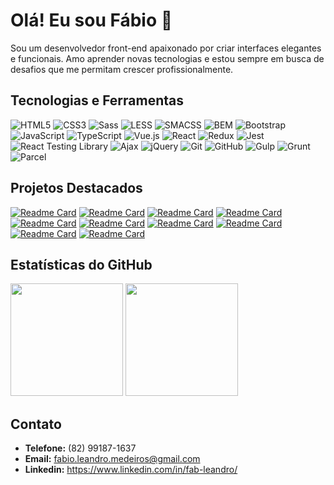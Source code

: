 # Olá! Eu sou Fábio 👋

Sou um desenvolvedor front-end apaixonado por criar interfaces elegantes e funcionais. Amo aprender novas tecnologias e estou sempre em busca de desafios que me permitam crescer profissionalmente.

## Tecnologias e Ferramentas

![HTML5](https://img.shields.io/badge/-HTML5-E34F26?style=flat&logo=html5&logoColor=white)
![CSS3](https://img.shields.io/badge/-CSS3-1572B6?style=flat&logo=css3&logoColor=white)
![Sass](https://img.shields.io/badge/-Sass-CC6699?style=flat&logo=sass&logoColor=white)
![LESS](https://img.shields.io/badge/-LESS-1D365D?style=flat&logo=less&logoColor=white)
![SMACSS](https://img.shields.io/badge/-SMACSS-1F77B4?style=flat&logo=smacss&logoColor=white)
![BEM](https://img.shields.io/badge/-BEM-61DAFB?style=flat&logo=bem&logoColor=white)
![Bootstrap](https://img.shields.io/badge/-Bootstrap-563D7C?style=flat&logo=bootstrap&logoColor=white)
![JavaScript](https://img.shields.io/badge/-JavaScript-F7DF1E?style=flat&logo=javascript&logoColor=black)
![TypeScript](https://img.shields.io/badge/-TypeScript-007ACC?style=flat&logo=typescript&logoColor=white)
![Vue.js](https://img.shields.io/badge/-Vue.js-4FC08D?style=flat&logo=vue.js&logoColor=white)
![React](https://img.shields.io/badge/-React-61DAFB?style=flat&logo=react&logoColor=white)
![Redux](https://img.shields.io/badge/-Redux-764ABC?style=flat&logo=redux&logoColor=white)
![Jest](https://img.shields.io/badge/-Jest-C21325?style=flat&logo=jest&logoColor=white)
![React Testing Library](https://img.shields.io/badge/-React%20Testing%20Library-E33332?style=flat&logo=testing-library&logoColor=white)
![Ajax](https://img.shields.io/badge/-Ajax-003B57?style=flat&logo=ajax&logoColor=white)
![jQuery](https://img.shields.io/badge/-jQuery-0769AD?style=flat&logo=jquery&logoColor=white)
![Git](https://img.shields.io/badge/-Git-F05032?style=flat&logo=git&logoColor=white)
![GitHub](https://img.shields.io/badge/-GitHub-181717?style=flat&logo=github&logoColor=white)
![Gulp](https://img.shields.io/badge/-Gulp-CF4647?style=flat&logo=gulp&logoColor=white)
![Grunt](https://img.shields.io/badge/-Grunt-FBAA28?style=flat&logo=grunt&logoColor=white)
![Parcel](https://img.shields.io/badge/-Parcel-BDB76B?style=flat&logo=parcel&logoColor=white)

## Projetos Destacados

[![Readme Card](https://github-readme-stats.vercel.app/api/pin/?username=FabioMedeiros1000&repo=efood&show_icons=true&bg_color=edebe6&title_color=d3643b&text_color=403b33&icon_color=d3643b&cache_seconds=0)](https://github.com/FabioMedeiros1000/efood)
[![Readme Card](https://github-readme-stats.vercel.app/api/pin/?username=FabioMedeiros1000&repo=agenda-contatos-react&show_icons=true&bg_color=edebe6&title_color=d3643b&text_color=403b33&icon_color=d3643b&cache_seconds=86400)](https://github.com/FabioMedeiros1000/agenda-contatos-react)
[![Readme Card](https://github-readme-stats.vercel.app/api/pin/?username=FabioMedeiros1000&repo=todo-react&show_icons=true&bg_color=edebe6&title_color=d3643b&text_color=403b33&icon_color=d3643b&cache_seconds=86400)](https://github.com/FabioMedeiros1000/todo-react)
[![Readme Card](https://github-readme-stats.vercel.app/api/pin/?username=FabioMedeiros1000&repo=todo-vue&show_icons=true&bg_color=edebe6&title_color=d3643b&text_color=403b33&icon_color=d3643b&cache_seconds=86400)](https://github.com/FabioMedeiros1000/todo-vue)
[![Readme Card](https://github-readme-stats.vercel.app/api/pin/?username=FabioMedeiros1000&repo=calculadora-imc&show_icons=true&bg_color=edebe6&title_color=d3643b&text_color=403b33&icon_color=d3643b&cache_seconds=86400)](https://github.com/FabioMedeiros1000/calculadora-imc)
[![Readme Card](https://github-readme-stats.vercel.app/api/pin/?username=FabioMedeiros1000&repo=clone_disneyplus&show_icons=true&bg_color=edebe6&title_color=d3643b&text_color=403b33&icon_color=d3643b&cache_seconds=86400)](https://github.com/FabioMedeiros1000/clone_disneyplus)
[![Readme Card](https://github-readme-stats.vercel.app/api/pin/?username=FabioMedeiros1000&repo=desafio-alura-gemini-quiz&show_icons=true&bg_color=edebe6&title_color=d3643b&text_color=403b33&icon_color=d3643b&cache_seconds=86400)](https://github.com/FabioMedeiros1000/desafio-alura-gemini-quiz)
[![Readme Card](https://github-readme-stats.vercel.app/api/pin/?username=FabioMedeiros1000&repo=filmeflix-homem-aranha&show_icons=true&bg_color=edebe6&title_color=d3643b&text_color=403b33&icon_color=d3643b&cache_seconds=86400)](https://github.com/FabioMedeiros1000/filmeflix-homem-aranha)
[![Readme Card](https://github-readme-stats.vercel.app/api/pin/?username=FabioMedeiros1000&repo=techbooks&show_icons=true&bg_color=edebe6&title_color=d3643b&text_color=403b33&icon_color=d3643b&cache_seconds=86400)](https://github.com/FabioMedeiros1000/techbooks)
[![Readme Card](https://github-readme-stats.vercel.app/api/pin/?username=FabioMedeiros1000&repo=loja-arduino&show_icons=true&bg_color=edebe6&title_color=d3643b&text_color=403b33&icon_color=d3643b&cache_seconds=86400)](https://github.com/FabioMedeiros1000/loja-arduino) 


## Estatísticas do GitHub

<div>
  <img style="height: 180px" src="https://github-readme-stats.vercel.app/api?username=FabioMedeiros1000&show_icons=true&bg_color=edebe6&title_color=d3643b&text_color=403b33&icon_color=d3643b" />
  <img style="height: 180px" src="https://github-readme-stats.vercel.app/api/top-langs/?username=FabioMedeiros1000&layout=compact&bg_color=edebe6&title_color=d3643b&text_color=403b33&icon_color=d3643b" />
</div>

## Contato

- **Telefone:** (82) 99187-1637
- **Email:** fabio.leandro.medeiros@gmail.com
- **Linkedin:** https://www.linkedin.com/in/fab-leandro/

